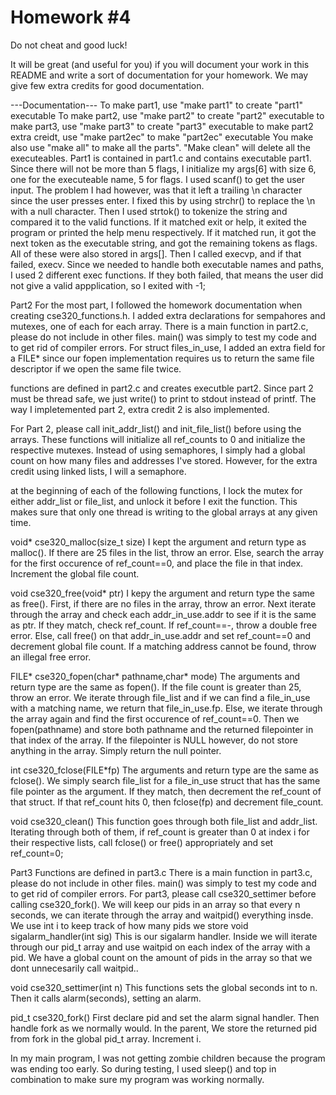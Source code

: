 # Homework #4
Do not cheat and good luck!

It will be great (and useful for you) if you will document your work in this README and write a sort of documentation for your homework. We may give few extra credits for good documentation.

---Documentation---
To make part1, use "make part1" to create "part1" executable
To make part2, use "make part2" to create "part2" executable
to make part3, use "make part3" to create "part3" executable
to make part2 extra creidt, use "make part2ec" to make "part2ec"  executable
You make also use "make all" to make all the parts".
"Make clean" will delete all the executeables.
Part1 is contained in part1.c and contains executable part1.
Since there will not be more than 5 flags, I initialize my args[6] with size 6, one for the executeable name, 5 for flags.
I used scanf() to get the user input. The problem I had however, was that it left a trailing \n character since the user 
presses enter.
I fixed this by using strchr() to replace the \n with a null character.
Then I used strtok() to tokenize the string and compared it to the valid functions.
If it matched exit or help, it exited the program or printed the help menu respectively.
If it matched run, it got the next token as the executable string, and got the remaining tokens as flags.
All of these were also stored in args[].
Then I called execvp, and if that failed, execv.
Since we needed to handle both executable names and paths, I used 2 different exec functions.
If they both failed, that means the user did not give a valid appplication, so I exited with -1;


Part2
For the most part, I followed the homework documentation when creating cse320_functions.h.
I added extra declarations for sempahores and mutexes, one of each for each array.
There is a main function in part2.c, please do not include in other files.
main() was simply to test my code and to get rid of compiler errors.
For struct files_in_use, I added an extra field for a FILE* since our fopen implementation
requires us to return the same file descriptor if we open the same file twice.

functions are defined in part2.c and creates executble part2.
Since part 2 must be thread safe, we just write() to print to stdout instead of printf.
The way I impletemented part 2, extra credit 2 is also implemented.

For Part 2, please call init_addr_list() and init_file_list() before using the arrays.
These functions will initialize all ref_counts to 0 and initialize the respective mutexes.
Instead of using semaphores, I simply had a global count on how many files and addresses I've stored.
However, for the extra credit using linked lists, I will a semaphore.

at the beginning of each of the following functions, I lock the mutex for either addr_list or file_list, and
unlock it before I exit the function. This makes sure that only one thread is writing to the global arrays
at any given time.

void* cse320_malloc(size_t size)
I kept the argument and return type as malloc(). If there are 25 files in the list, throw an error.
Else, search the array for the first occurence of ref_count==0, and place the file in that index.
Increment the global file count.

void cse320_free(void* ptr)
I kepy the argument and return type the same as free(). First, if there are no files in the array,
throw an error. Next iterate through the array and check each addr_in_use.addr to see if it is the same
as ptr. If they match, check ref_count. If ref_count==-, throw a double free error. Else, call free() on 
that addr_in_use.addr and set ref_count==0 and decrement global file count. 
If a matching address cannot be found, throw an illegal free error.

FILE* cse320_fopen(char* pathname,char* mode)
The arguments and return type are the same as fopen(). If the file count is greater than 25, throw an error.
We iterate through file_list and if we can find a file_in_use with a matching name, we return that file_in_use.fp.
Else, we iterate through the array again and find the first occurence of ref_count==0. Then we fopen(pathname) and
store both pathname and the returned filepointer in that index of the array.
If the filepointer is NULL however, do not store anything in the array. Simply return the null pointer.

int cse320_fclose(FILE*fp)
The arguments and return type are the same as fclose(). We simply search file_list for a file_in_use struct that
has the same file pointer as the argument. If they match, then decrement the ref_count of that struct. If that ref_count
hits 0, then fclose(fp) and decrement file_count.

void cse320_clean()
This function goes through both file_list and addr_list. Iterating through both of them, if ref_count is greater
than 0 at index i for their respective lists, call fclose() or free() appropriately and set ref_count=0; 


Part3
Functions are defined in part3.c
There is a main function in part3.c, please do not include in other files.
main() was simply to test my code and to get rid of compiler errors.
For part3, please call cse320_settimer before calling cse320_fork().
We will keep our pids in an array so that every n seconds, we can iterate through the array and waitpid()
everything insde.
We use int i to keep track of how many pids we store
void sigalarm_handler(int sig)
This is our sigalarm handler. Inside we will iterate through our pid_t array and use waitpid on each index of the array
with a pid. We have a global count on the amount of pids in the array so that we dont unnecesarily call waitpid..

void cse320_settimer(int n)
This functions sets the global seconds int to n. Then it calls alarm(seconds), setting an alarm.

pid_t cse320_fork()
First declare pid and set the alarm signal handler. Then handle fork as we normally would. In the parent,
We store the returned pid from fork in the global pid_t array. Increment i.

In my main program, I was not getting zombie children because the program was ending too early. So during testing,
I used sleep() and top in combination to make sure my program was working normally.

